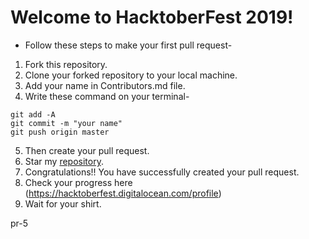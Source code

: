 # Welcome to HacktoberFest 2019!

* Follow these steps to make your first pull request-

1. Fork this repository.
2. Clone your forked repository to your local machine.
3. Add your name in Contributors.md file.
4. Write these command on your terminal-
```
git add -A
git commit -m "your name"
git push origin master
```
5. Then create your pull request.
6. Star my [repository](https://github.com/Dhroov7/HacktoberFest2019).
7. Congratulations!! You have successfully created your pull request.
8. Check your progress here (https://hacktoberfest.digitalocean.com/profile)
9. Wait for your shirt.

pr-5
